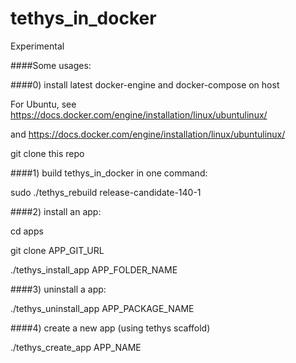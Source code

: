 # tethys_in_docker

Experimental

####Some usages:

####0) install latest docker-engine and docker-compose on host

For Ubuntu, see https://docs.docker.com/engine/installation/linux/ubuntulinux/

and https://docs.docker.com/engine/installation/linux/ubuntulinux/

git clone this repo

####1) build tethys_in_docker in one command:

sudo ./tethys_rebuild release-candidate-140-1

####2) install an app:

cd apps

git clone APP_GIT_URL

./tethys_install_app APP_FOLDER_NAME

####3) uninstall a app:

./tethys_uninstall_app APP_PACKAGE_NAME


####4) create a new app (using tethys scaffold)

./tethys_create_app APP_NAME